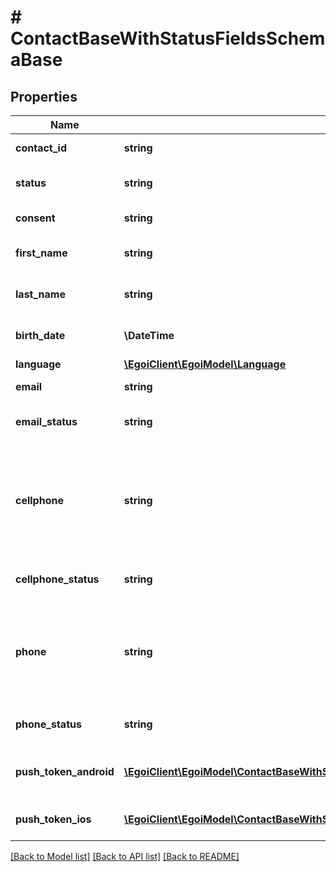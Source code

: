# # ContactBaseWithStatusFieldsSchemaBase

## Properties

Name | Type | Description | Notes
------------ | ------------- | ------------- | -------------
**contact_id** | **string** |  | [optional] [readonly]
**status** | **string** | Status of the contact | [optional] [default to 'active']
**consent** | **string** | Contact consent | [optional]
**first_name** | **string** | First name of the contact | [optional]
**last_name** | **string** | Last name of the contact | [optional]
**birth_date** | **\DateTime** | Birth date of the contact | [optional]
**language** | [**\EgoiClient\EgoiModel\Language**](Language.md) |  | [optional]
**email** | **string** | Email of the contact | [optional]
**email_status** | **string** | Email channel status | [optional]
**cellphone** | **string** | Cellphone of the contact (country code followed by phone number, split by &#39;-&#39;) | [optional]
**cellphone_status** | **string** | Cellphone channel status | [optional]
**phone** | **string** | Phone of the contact (country code followed by phone number, split by &#39;-&#39;) | [optional]
**phone_status** | **string** | Phone channel status | [optional]
**push_token_android** | [**\EgoiClient\EgoiModel\ContactBaseWithStatusNoRemovedFieldsSchemaBasePushTokenAndroidInner[]**](ContactBaseWithStatusNoRemovedFieldsSchemaBasePushTokenAndroidInner.md) | Android push token of the contact | [optional]
**push_token_ios** | [**\EgoiClient\EgoiModel\ContactBaseWithStatusNoRemovedFieldsSchemaBasePushTokenIosInner[]**](ContactBaseWithStatusNoRemovedFieldsSchemaBasePushTokenIosInner.md) | IOS push token of the contact | [optional]

[[Back to Model list]](../../README.md#models) [[Back to API list]](../../README.md#endpoints) [[Back to README]](../../README.md)
